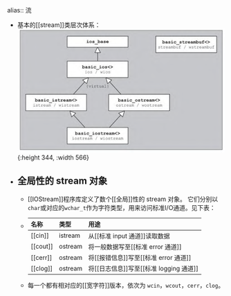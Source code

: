 alias:: 流

- 基本的[[stream]]类层次体系：
  ![image.png](../assets/image_1699006529668_0.png){:height 344, :width 566}
- ## 全局性的 stream 对象
	- [[IOStream]]程序库定义了数个[[全局]]性的 stream 对象。
	  它们分别以`char`或对应的`wchar_t`作为字符类型，用来访问标准I/O通道。见下表：
	- |名称|类型|用途|
	  |--|--|--|
	  |[[cin]]|istream|从[[标准 input 通道]]读取数据|
	  |[[cout]]|ostream|将一般数据写至[[标准 error 通道]]|
	  |[[cerr]]|ostream|将[[报错信息]]写至[[标准 error 通道]]|
	  |[[clog]]|ostream|将[[日志信息]]写至[[标准 logging 通道]]|
	- 每一个都有相对应的[[宽字符]]版本，依次为 `wcin`，`wcout`，`cerr`，`clog`。